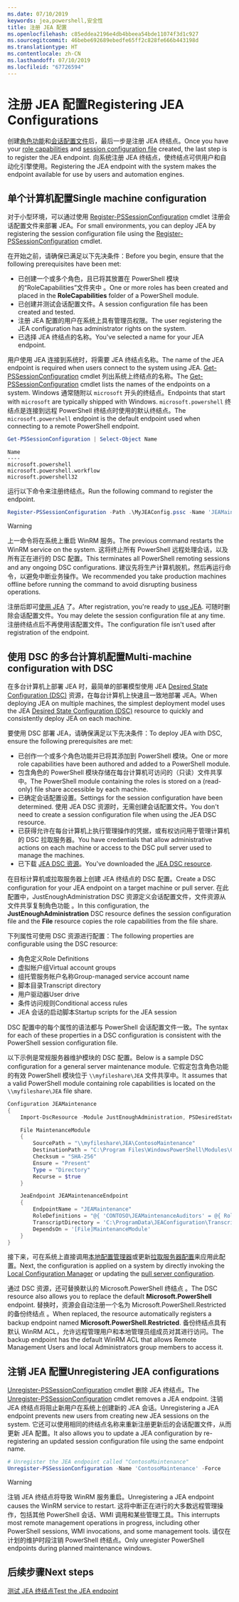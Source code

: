 ```yaml
---
ms.date: 07/10/2019
keywords: jea,powershell,安全性
title: 注册 JEA 配置
ms.openlocfilehash: c85eddea2196e4db4bbeea54bde11074f3d1c927
ms.sourcegitcommit: 46bebe692689ebedfe65ff2c828fe666b443198d
ms.translationtype: HT
ms.contentlocale: zh-CN
ms.lasthandoff: 07/10/2019
ms.locfileid: "67726594"
---
```

# <a name="registering-jea-configurations"></a><span data-ttu-id="9b4de-103">注册 JEA 配置</span><span class="sxs-lookup"><span data-stu-id="9b4de-103">Registering JEA Configurations</span></span>

<span data-ttu-id="9b4de-104">创建[角色功能](role-capabilities.md)和[会话配置文件](session-configurations.md)后，最后一步是注册 JEA 终结点。</span><span class="sxs-lookup"><span data-stu-id="9b4de-104">Once you have your [role capabilities](role-capabilities.md) and [session configuration file](session-configurations.md) created, the last step is to register the JEA endpoint.</span></span> <span data-ttu-id="9b4de-105">向系统注册 JEA 终结点，使终结点可供用户和自动化引擎使用。</span><span class="sxs-lookup"><span data-stu-id="9b4de-105">Registering the JEA endpoint with the system makes the endpoint available for use by users and automation engines.</span></span>

## <a name="single-machine-configuration"></a><span data-ttu-id="9b4de-106">单个计算机配置</span><span class="sxs-lookup"><span data-stu-id="9b4de-106">Single machine configuration</span></span>

<span data-ttu-id="9b4de-107">对于小型环境，可以通过使用 [Register-PSSessionConfiguration](/powershell/module/microsoft.powershell.core/register-pssessionconfiguration) cmdlet 注册会话配置文件来部署 JEA。</span><span class="sxs-lookup"><span data-stu-id="9b4de-107">For small environments, you can deploy JEA by registering the session configuration file using the [Register-PSSessionConfiguration](/powershell/module/microsoft.powershell.core/register-pssessionconfiguration) cmdlet.</span></span>

<span data-ttu-id="9b4de-108">在开始之前，请确保已满足以下先决条件：</span><span class="sxs-lookup"><span data-stu-id="9b4de-108">Before you begin, ensure that the following prerequisites have been met:</span></span>

- <span data-ttu-id="9b4de-109">已创建一个或多个角色，且已将其放置在 PowerShell 模块的“RoleCapabilities”文件夹中  。</span><span class="sxs-lookup"><span data-stu-id="9b4de-109">One or more roles has been created and placed in the **RoleCapabilities** folder of a PowerShell module.</span></span>
- <span data-ttu-id="9b4de-110">已创建并测试会话配置文件。</span><span class="sxs-lookup"><span data-stu-id="9b4de-110">A session configuration file has been created and tested.</span></span>
- <span data-ttu-id="9b4de-111">注册 JEA 配置的用户在系统上具有管理员权限。</span><span class="sxs-lookup"><span data-stu-id="9b4de-111">The user registering the JEA configuration has administrator rights on the system.</span></span>
- <span data-ttu-id="9b4de-112">已选择 JEA 终结点的名称。</span><span class="sxs-lookup"><span data-stu-id="9b4de-112">You've selected a name for your JEA endpoint.</span></span>

<span data-ttu-id="9b4de-113">用户使用 JEA 连接到系统时，将需要 JEA 终结点名称。</span><span class="sxs-lookup"><span data-stu-id="9b4de-113">The name of the JEA endpoint is required when users connect to the system using JEA.</span></span> <span data-ttu-id="9b4de-114">[Get-PSSessionConfiguration](/powershell/module/microsoft.powershell.core/get-pssessionconfiguration) cmdlet 列出系统上终结点的名称。</span><span class="sxs-lookup"><span data-stu-id="9b4de-114">The [Get-PSSessionConfiguration](/powershell/module/microsoft.powershell.core/get-pssessionconfiguration) cmdlet lists the names of the endpoints on a system.</span></span> <span data-ttu-id="9b4de-115">Windows 通常随附以 `microsoft` 开头的终结点。</span><span class="sxs-lookup"><span data-stu-id="9b4de-115">Endpoints that start with `microsoft` are typically shipped with Windows.</span></span> <span data-ttu-id="9b4de-116">`microsoft.powershell` 终结点是连接到远程 PowerShell 终结点时使用的默认终结点。</span><span class="sxs-lookup"><span data-stu-id="9b4de-116">The `microsoft.powershell` endpoint is the default endpoint used when connecting to a remote PowerShell endpoint.</span></span>

```powershell
Get-PSSessionConfiguration | Select-Object Name
```

```Output
Name
----
microsoft.powershell
microsoft.powershell.workflow
microsoft.powershell32
```

<span data-ttu-id="9b4de-117">运行以下命令来注册终结点。</span><span class="sxs-lookup"><span data-stu-id="9b4de-117">Run the following command to register the endpoint.</span></span>

```powershell
Register-PSSessionConfiguration -Path .\MyJEAConfig.pssc -Name 'JEAMaintenance' -Force
```

> [!WARNING]
> <span data-ttu-id="9b4de-118">上一命令将在系统上重启 WinRM 服务。</span><span class="sxs-lookup"><span data-stu-id="9b4de-118">The previous command restarts the WinRM service on the system.</span></span> <span data-ttu-id="9b4de-119">这将终止所有 PowerShell 远程处理会话，以及所有正在进行的 DSC 配置。</span><span class="sxs-lookup"><span data-stu-id="9b4de-119">This terminates all PowerShell remoting sessions and any ongoing DSC configurations.</span></span> <span data-ttu-id="9b4de-120">建议先将生产计算机脱机，然后再运行命令，以避免中断业务操作。</span><span class="sxs-lookup"><span data-stu-id="9b4de-120">We recommended you take production machines offline before running the command to avoid disrupting business operations.</span></span>

<span data-ttu-id="9b4de-121">注册后即可[使用 JEA](using-jea.md) 了。</span><span class="sxs-lookup"><span data-stu-id="9b4de-121">After registration, you're ready to [use JEA](using-jea.md).</span></span> <span data-ttu-id="9b4de-122">可随时删除会话配置文件。</span><span class="sxs-lookup"><span data-stu-id="9b4de-122">You may delete the session configuration file at any time.</span></span> <span data-ttu-id="9b4de-123">注册终结点后不再使用该配置文件。</span><span class="sxs-lookup"><span data-stu-id="9b4de-123">The configuration file isn't used after registration of the endpoint.</span></span>

## <a name="multi-machine-configuration-with-dsc"></a><span data-ttu-id="9b4de-124">使用 DSC 的多台计算机配置</span><span class="sxs-lookup"><span data-stu-id="9b4de-124">Multi-machine configuration with DSC</span></span>

<span data-ttu-id="9b4de-125">在多台计算机上部署 JEA 时，最简单的部署模型使用 JEA [Desired State Configuration (DSC)](/powershell/dsc/overview) 资源，在每台计算机上快速且一致地部署 JEA。</span><span class="sxs-lookup"><span data-stu-id="9b4de-125">When deploying JEA on multiple machines, the simplest deployment model uses the JEA [Desired State Configuration (DSC)](/powershell/dsc/overview) resource to quickly and consistently deploy JEA on each machine.</span></span>

<span data-ttu-id="9b4de-126">要使用 DSC 部署 JEA，请确保满足以下先决条件：</span><span class="sxs-lookup"><span data-stu-id="9b4de-126">To deploy JEA with DSC, ensure the following prerequisites are met:</span></span>

- <span data-ttu-id="9b4de-127">已创作一个或多个角色功能并已将其添加到 PowerShell 模块。</span><span class="sxs-lookup"><span data-stu-id="9b4de-127">One or more role capabilities have been authored and added to a PowerShell module.</span></span>
- <span data-ttu-id="9b4de-128">包含角色的 PowerShell 模块存储在每台计算机可访问的（只读）文件共享中。</span><span class="sxs-lookup"><span data-stu-id="9b4de-128">The PowerShell module containing the roles is stored on a (read-only) file share accessible by each machine.</span></span>
- <span data-ttu-id="9b4de-129">已确定会话配置设置。</span><span class="sxs-lookup"><span data-stu-id="9b4de-129">Settings for the session configuration have been determined.</span></span> <span data-ttu-id="9b4de-130">使用 JEA DSC 资源时，无需创建会话配置文件。</span><span class="sxs-lookup"><span data-stu-id="9b4de-130">You don't need to create a session configuration file when using the JEA DSC resource.</span></span>
- <span data-ttu-id="9b4de-131">已获得允许在每台计算机上执行管理操作的凭据，或有权访问用于管理计算机的 DSC 拉取服务器。</span><span class="sxs-lookup"><span data-stu-id="9b4de-131">You have credentials that allow administrative actions on each machine or access to the DSC pull server used to manage the machines.</span></span>
- <span data-ttu-id="9b4de-132">已下载 [JEA DSC 资源](https://github.com/PowerShell/JEA/tree/master/DSC%20Resource)。</span><span class="sxs-lookup"><span data-stu-id="9b4de-132">You've downloaded the [JEA DSC resource](https://github.com/PowerShell/JEA/tree/master/DSC%20Resource).</span></span>

<span data-ttu-id="9b4de-133">在目标计算机或拉取服务器上创建 JEA 终结点的 DSC 配置。</span><span class="sxs-lookup"><span data-stu-id="9b4de-133">Create a DSC configuration for your JEA endpoint on a target machine or pull server.</span></span> <span data-ttu-id="9b4de-134">在此配置中，JustEnoughAdministration DSC 资源定义会话配置文件，文件资源从文件共享复制角色功能   。</span><span class="sxs-lookup"><span data-stu-id="9b4de-134">In this configuration, the **JustEnoughAdministration** DSC resource defines the session configuration file and the **File** resource copies the role capabilities from the file share.</span></span>

<span data-ttu-id="9b4de-135">下列属性可使用 DSC 资源进行配置：</span><span class="sxs-lookup"><span data-stu-id="9b4de-135">The following properties are configurable using the DSC resource:</span></span>

- <span data-ttu-id="9b4de-136">角色定义</span><span class="sxs-lookup"><span data-stu-id="9b4de-136">Role Definitions</span></span>
- <span data-ttu-id="9b4de-137">虚拟帐户组</span><span class="sxs-lookup"><span data-stu-id="9b4de-137">Virtual account groups</span></span>
- <span data-ttu-id="9b4de-138">组托管服务帐户名称</span><span class="sxs-lookup"><span data-stu-id="9b4de-138">Group-managed service account name</span></span>
- <span data-ttu-id="9b4de-139">脚本目录</span><span class="sxs-lookup"><span data-stu-id="9b4de-139">Transcript directory</span></span>
- <span data-ttu-id="9b4de-140">用户驱动器</span><span class="sxs-lookup"><span data-stu-id="9b4de-140">User drive</span></span>
- <span data-ttu-id="9b4de-141">条件访问规则</span><span class="sxs-lookup"><span data-stu-id="9b4de-141">Conditional access rules</span></span>
- <span data-ttu-id="9b4de-142">JEA 会话的启动脚本</span><span class="sxs-lookup"><span data-stu-id="9b4de-142">Startup scripts for the JEA session</span></span>

<span data-ttu-id="9b4de-143">DSC 配置中的每个属性的语法都与 PowerShell 会话配置文件一致。</span><span class="sxs-lookup"><span data-stu-id="9b4de-143">The syntax for each of these properties in a DSC configuration is consistent with the PowerShell session configuration file.</span></span>

<span data-ttu-id="9b4de-144">以下示例是常规服务器维护模块的 DSC 配置。</span><span class="sxs-lookup"><span data-stu-id="9b4de-144">Below is a sample DSC configuration for a general server maintenance module.</span></span> <span data-ttu-id="9b4de-145">它假定包含角色功能的有效 PowerShell 模块位于 `\\myfileshare\JEA` 文件共享中。</span><span class="sxs-lookup"><span data-stu-id="9b4de-145">It assumes that a valid PowerShell module containing role capabilities is located on the `\\myfileshare\JEA` file share.</span></span>

```powershell
Configuration JEAMaintenance
{
    Import-DscResource -Module JustEnoughAdministration, PSDesiredStateConfiguration

    File MaintenanceModule
    {
        SourcePath = "\\myfileshare\JEA\ContosoMaintenance"
        DestinationPath = "C:\Program Files\WindowsPowerShell\Modules\ContosoMaintenance"
        Checksum = "SHA-256"
        Ensure = "Present"
        Type = "Directory"
        Recurse = $true
    }

    JeaEndpoint JEAMaintenanceEndpoint
    {
        EndpointName = "JEAMaintenance"
        RoleDefinitions = "@{ 'CONTOSO\JEAMaintenanceAuditors' = @{ RoleCapabilities = 'GeneralServerMaintenance-Audit' }; 'CONTOSO\JEAMaintenanceAdmins' = @{ RoleCapabilities = 'GeneralServerMaintenance-Audit', 'GeneralServerMaintenance-Admin' } }"
        TranscriptDirectory = 'C:\ProgramData\JEAConfiguration\Transcripts'
        DependsOn = '[File]MaintenanceModule'
    }
}
```

<span data-ttu-id="9b4de-146">接下来，可在系统上直接调用[本地配置管理器](/powershell/dsc/managing-nodes/metaConfig)或更新[拉取服务器配置](/powershell/dsc/pull-server/pullServer)来应用此配置。</span><span class="sxs-lookup"><span data-stu-id="9b4de-146">Next, the configuration is applied on a system by directly invoking the [Local Configuration Manager](/powershell/dsc/managing-nodes/metaConfig) or updating the [pull server configuration](/powershell/dsc/pull-server/pullServer).</span></span>

<span data-ttu-id="9b4de-147">通过 DSC 资源，还可替换默认的 Microsoft.PowerShell 终结点  。</span><span class="sxs-lookup"><span data-stu-id="9b4de-147">The DSC resource also allows you to replace the default **Microsoft.PowerShell** endpoint.</span></span> <span data-ttu-id="9b4de-148">替换时，资源会自动注册一个名为 Microsoft.PowerShell.Restricted 的备份终结点  。</span><span class="sxs-lookup"><span data-stu-id="9b4de-148">When replaced, the resource automatically registers a backup endpoint named **Microsoft.PowerShell.Restricted**.</span></span> <span data-ttu-id="9b4de-149">备份终结点具有默认 WinRM ACL，允许远程管理用户和本地管理员组成员对其进行访问。</span><span class="sxs-lookup"><span data-stu-id="9b4de-149">The backup endpoint has the default WinRM ACL that allows Remote Management Users and local Administrators group members to access it.</span></span>

## <a name="unregistering-jea-configurations"></a><span data-ttu-id="9b4de-150">注销 JEA 配置</span><span class="sxs-lookup"><span data-stu-id="9b4de-150">Unregistering JEA configurations</span></span>

<span data-ttu-id="9b4de-151">[Unregister-PSSessionConfiguration](/powershell/module/microsoft.powershell.core/Unregister-PSSessionConfiguration) cmdlet 删除 JEA 终结点。</span><span class="sxs-lookup"><span data-stu-id="9b4de-151">The [Unregister-PSSessionConfiguration](/powershell/module/microsoft.powershell.core/Unregister-PSSessionConfiguration) cmdlet removes a JEA endpoint.</span></span> <span data-ttu-id="9b4de-152">注销 JEA 终结点将阻止新用户在系统上创建新的 JEA 会话。</span><span class="sxs-lookup"><span data-stu-id="9b4de-152">Unregistering a JEA endpoint prevents new users from creating new JEA sessions on the system.</span></span> <span data-ttu-id="9b4de-153">它还可以使用相同的终结点名称来重新注册更新后的会话配置文件，从而更新 JEA 配置。</span><span class="sxs-lookup"><span data-stu-id="9b4de-153">It also allows you to update a JEA configuration by re-registering an updated session configuration file using the same endpoint name.</span></span>

```powershell
# Unregister the JEA endpoint called "ContosoMaintenance"
Unregister-PSSessionConfiguration -Name 'ContosoMaintenance' -Force
```

> [!WARNING]
> <span data-ttu-id="9b4de-154">注销 JEA 终结点将导致 WinRM 服务重启。</span><span class="sxs-lookup"><span data-stu-id="9b4de-154">Unregistering a JEA endpoint causes the WinRM service to restart.</span></span> <span data-ttu-id="9b4de-155">这将中断正在进行的大多数远程管理操作，包括其他 PowerShell 会话、WMI 调用和某些管理工具。</span><span class="sxs-lookup"><span data-stu-id="9b4de-155">This interrupts most remote management operations in progress, including other PowerShell sessions, WMI invocations, and some management tools.</span></span> <span data-ttu-id="9b4de-156">请仅在计划的维护时段注销 PowerShell 终结点。</span><span class="sxs-lookup"><span data-stu-id="9b4de-156">Only unregister PowerShell endpoints during planned maintenance windows.</span></span>

## <a name="next-steps"></a><span data-ttu-id="9b4de-157">后续步骤</span><span class="sxs-lookup"><span data-stu-id="9b4de-157">Next steps</span></span>

[<span data-ttu-id="9b4de-158">测试 JEA 终结点</span><span class="sxs-lookup"><span data-stu-id="9b4de-158">Test the JEA endpoint</span></span>](using-jea.md)
